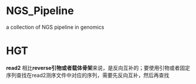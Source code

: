 # NGS_Pipeline
a collection of NGS pipeline in genomics

# HGT

**read2** 相比**reverse引物或者载体骨架**来说，是反向互补的；要使用引物或者固定序列查找在read2测序文件中对应的序列，需要先反向互补，然后再查找

